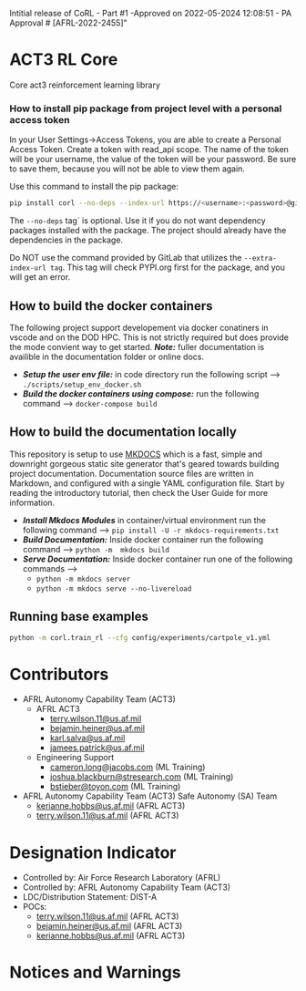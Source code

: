 Intitial release of CoRL - Part #1 -Approved on 2022-05-2024 12:08:51 - PA Approval # [AFRL-2022-2455]"

# ACT3 RL Core

Core act3 reinforcement learning library

<!-- - Online documentation: [https://act3-rl.git.act3-ace.com/corl/](https://act3-rl.git.act3-ace.com/corl/) -->

### How to install pip package from project level with a personal access token

In your User Settings->Access Tokens, you are able to create a Personal Access Token. Create a token with read_api scope. 
The name of the token will be your username, the value of the token will be your password. Be sure to save them, because you 
will not be able to view them again. 

Use this command to install the pip package:

```bash
pip install corl --no-deps --index-url https://<username>:<password>@git.act3-ace.com/api/v4/projects/657/packages/pypi/simple`
```

The `--no-deps` tag`     is optional. Use it if you do not want dependency packages installed with the package. The project should already have the dependencies in the package.

Do NOT use the command provided by GitLab that utilizes the `--extra-index-url tag`. This tag will check PYPI.org first for the package, 
and you will get an error.

## How to build the docker containers

The following project support developement via docker conatiners in vscode and on the DOD HPC. This is not strictly required but does provide the mode convient way to get started. ***Note:*** fuller documentation is availible in the documentation folder or online docs. 

- ***Setup the user env file:*** in code directory run the following script  --> `./scripts/setup_env_docker.sh`
- ***Build the docker containers using compose:*** run the following command --> `docker-compose build`


## How to build the documentation locally

This repository is setup to use [MKDOCS](https://www.mkdocs.org/) which is a fast, simple and downright gorgeous static site generator that's geared towards building project documentation. Documentation source files are written in Markdown, and configured with a single YAML configuration file. Start by reading the introductory tutorial, then check the User Guide for more information.

- ***Install Mkdocs Modules*** in container/virtual environment run the following command --> `pip install -U -r mkdocs-requirements.txt`
- ***Build Documentation:*** Inside docker container run the following command --> `python -m  mkdocs build`
- ***Serve Documentation:*** Inside docker container run one of the following commands --> 
    - `python -m mkdocs server`
    - `python -m mkdocs serve --no-livereload`

## Running base examples

```bash
python -m corl.train_rl --cfg config/experiments/cartpole_v1.yml
```

# Contributors

- AFRL Autonomy Capability Team (ACT3)
    - AFRL ACT3
        - terry.wilson.11@us.af.mil
        - bejamin.heiner@us.af.mil
        - karl.salva@us.af.mil
        - jamees.patrick@us.af.mil
    - Engineering Support
        - cameron.long@jacobs.com (ML Training)
        - joshua.blackburn@stresearch.com (ML Training)
        - bstieber@toyon.com (ML Training)
- AFRL Autonomy Capability Team (ACT3) Safe Autonomy (SA) Team
    - kerianne.hobbs@us.af.mil (AFRL ACT3)
    - terry.wilson.11@us.af.mil (AFRL ACT3)

#  Designation Indicator

- Controlled by: Air Force Research Laboratory (AFRL)
- Controlled by: AFRL Autonomy Capability Team (ACT3)
- LDC/Distribution Statement: DIST-A
- POCs:
    - terry.wilson.11@us.af.mil (AFRL ACT3)
    - bejamin.heiner@us.af.mil (AFRL ACT3)
    - kerianne.hobbs@us.af.mil (AFRL ACT3)
    
# Notices and Warnings
